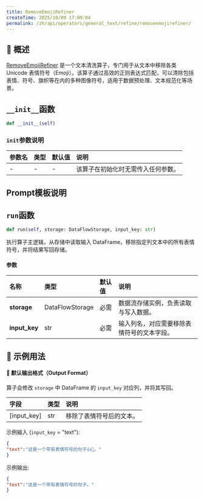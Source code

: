 ```yaml
---
title: RemoveEmojiRefiner
createTime: 2025/10/09 17:09:04
permalink: /zh/api/operators/general_text/refine/removeemojirefiner/
---
```


## 📘 概述

[RemoveEmojiRefiner](https://github.com/OpenDCAI/DataFlow/blob/main/dataflow/operators/refine/remove_emoji_refiner.py) 是一个文本清洗算子，专门用于从文本中移除各类 Unicode 表情符号（Emoji）。该算子通过高效的正则表达式匹配，可以清除包括表情、符号、旗帜等在内的多种图像符号，适用于数据预处理、文本规范化等场景。

## `__init__`函数

```python
def __init__(self)
```

### `init`参数说明

| 参数名 | 类型 | 默认值 | 说明 |
| :--- | :--- | :--- | :--- |
| - | - | - | 该算子在初始化时无需传入任何参数。 |

## Prompt模板说明

## `run`函数

```python
def run(self, storage: DataFlowStorage, input_key: str)
```
执行算子主逻辑，从存储中读取输入 DataFrame，移除指定列文本中的所有表情符号，并将结果写回存储。

#### 参数

| 名称        | 类型              | 默认值 | 说明                               |
| :---------- | :---------------- | :--- | :--------------------------------- |
| **storage** | DataFlowStorage   | 必需 | 数据流存储实例，负责读取与写入数据。       |
| **input_key** | str               | 必需 | 输入列名，对应需要移除表情符号的文本字段。 |

## 🧠 示例用法

#### 🧾 默认输出格式（Output Format）

算子会修改 `storage` 中 DataFrame 的 `input_key` 对应列，并将其写回。

| 字段 | 类型 | 说明 |
| :---------- | :---- | :--------------------- |
| [input_key] | str | 移除了表情符号后的文本。 |

示例输入 (`input_key` = "text"):
```json
{
"text":"这是一个带有表情符号的句子👍🎉。"
}
```
示例输出:
```json
{
"text":"这是一个带有表情符号的句子。"
}
```
